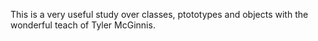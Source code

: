 This is a very useful study over classes, ptototypes and objects with the wonderful teach of Tyler McGinnis.